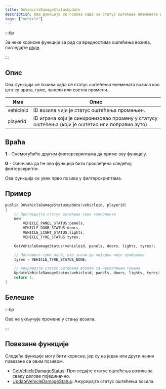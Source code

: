 ```yaml
---
title: OnVehicleDamageStatusUpdate
description: Ова функција се позива када се статус оштећења елемената возила као што су врата, гуме, панели или светла промени
tags: ["vehicle"]
---
```


:::tip

За неке корисне функције за рад са вредностима оштећења возила, погледајте [овде](../resources/damagestatus).

:::

## Опис

Ова функција се позива када се статус оштећења елемената возила као што су врата, гуме, панели или светла промени.

| Име       | Опис                                                                                                   |
| --------- | ------------------------------------------------------------------------------------------------------ |
| vehicleid | ID возила чији је статус оштећења промењен.                                                            |
| playerid  | ID играча који је синхронизовао промену у статусу оштећења (који је оштетио или поправио ауто).        |

## Враћа

**1** - Онемогућиће другим филтерскриптама да приме ову функцију.

**0** - Означава да ће ова функција бити прослеђена следећој филтерскрипти.

Ова функција се увек прво позива у филтерскриптама.

## Пример

```c
public OnVehicleDamageStatusUpdate(vehicleid, playerid)
{
    // Прегледајте статус оштећења свих компоненти
    new 
        VEHICLE_PANEL_STATUS:panels,
        VEHICLE_DOOR_STATUS:doors,
        VEHICLE_LIGHT_STATUS:lights,
        VEHICLE_TYRE_STATUS:tyres;

    GetVehicleDamageStatus(vehicleid, panels, doors, lights, tyres);

    // Поставите гуме на 0, што значи да ниједна није пробушена
    tyres = VEHICLE_TYRE_STATUS_NONE;

    // Ажурирајте статус оштећења возила са неупопаним гумама
    UpdateVehicleDamageStatus(vehicleid, panels, doors, lights, tyres);
    return 1;
}
```

## Белешке

:::tip

Ово не укључује промене у стању возила.

:::

## Повезане функције

Следеће функције могу бити корисне, јер су на један или други начин повезане са овим позивом.

- [GetVehicleDamageStatus](../functions/GetVehicleDamageStatus): Прегледајте статус оштећења возила за сваку делове појединачно.
- [UpdateVehicleDamageStatus](../functions/UpdateVehicleDamageStatus): Ажурирајте статус оштећења возила.
